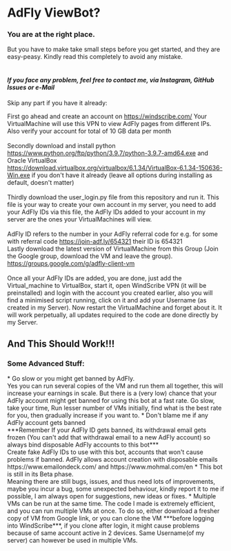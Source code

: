 <h1>AdFly ViewBot?</h1>
<h3> You are at the right place.</h3>

But you have to make take small steps before you get started, and they are easy-peasy. Kindly read this completely to avoid any mistake.<br><br>
***<h4>If you face any problem, feel free to contact me, via Instagram, GitHub Issues or e-Mail</h4>***
Skip any part if you have it already:

First go ahead and create an account on https://windscribe.com/ Your VirtualMachine will use this VPN to view AdFly pages from different IPs. Also verify your account for total of 10 GB data per month<br><br>
Secondly download and install python https://www.python.org/ftp/python/3.9.7/python-3.9.7-amd64.exe and Oracle VirtualBox https://download.virtualbox.org/virtualbox/6.1.34/VirtualBox-6.1.34-150636-Win.exe if you don't have it already (leave all options during installing as default, doesn't matter)<br><br>
Thirdly download the user_login.py file from this repository and run it. This file is your way to create your own account in my server, you need to add your AdFly IDs via this file, the AdFly IDs added to your account in my server are the ones your VirtualMachines will view.<br><br>
AdFly ID refers to the number in your AdFly referral code for e.g. for some with referral code https://join-adf.ly/654321 their ID is 654321 <br>
Lastly download the latest version of VirtualMachine from this Group (Join the Google group, download the VM and leave the group). https://groups.google.com/g/adfly-client-vm <br><br>
Once all your AdFly IDs are added, you are done, just add the Virtual_machine to VirtualBox, start it, open WindScribe VPN (it will be preinstalled) and login with the account you created earlier, also you will find a minimised script running, click on it and add your Username (as created in my Server). Now restart the VirtualMachine and forget about it. It will work perpetually, all updates required to the code are done directly by my Server.

<h2>And This Should Work!!!</h2>

<h3>Some Advanced Stuff:</h3>
* Go slow or you might get banned by AdFly. <br>
Yes you can run several copies of the VM and run them all together, this will increase your earnings in scale.
But there is a (very low) chance that your AdFly account might get banned for using this bot at a fast rate. Go slow, take your time, Run lesser number of VMs initially, find what is the best rate for you, then gradually increase if you want to.
* Don't blame me if any AdFly account gets banned<br>
***Remember If your AdFly ID gets banned, its withdrawal email gets frozen (You can't add that withdrawal email to a new AdFly account) so always bind disposable AdFly accounts to this bot*** <br>
Create fake AdFly IDs to use with this bot, accounts that won't cause problems if banned. AdFly allows account creation with disposable emails https://www.emailondeck.com/ and https://www.mohmal.com/en
* This bot is still in its Beta phase. <br>
Meaning there are still bugs, issues, and thus need lots of improvements, maybe you incur a bug, some unexpected behaviour, kindly report it to me if possible, I am always open for suggestions, new ideas or fixes.
* Multiple VMs can be run at the same time.
The code I made is extremely efficient, and you can run multiple VMs at once. To do so, either download a fresher copy of VM from Google link, or you can clone the VM ***before logging into WindScribe***, if you clone after login, it might cause problems because of same account active in 2 devices. Same Username(of my server) can however be used in multiple VMs.
